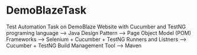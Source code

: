 # DemoBlazeTask
Test Automation Task on DemoBlaze Website with Cucumber and TestNG
programing language --> Java
Design Pattern --> Page Object Model (POM)
Frameworks --> Selenium + Cucumber + TestNG
Runners and Listners --> Cucumber + TestNG
Build Management Tool --> Maven
